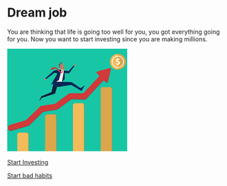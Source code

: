 # Dream job

You are thinking that life is going too well for you, you got everything going for you. Now you want to start investing since you are making millions.

![High Paying Job](../images/highpayingjob.jpeg)

[Start Investing](win-life.md)

[Start bad habits](failure.md)

